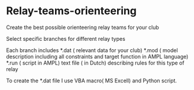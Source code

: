 # Relay-teams-orienteering
Create the best possible orienteering relay teams for your club 

Select specific branches for different relay types

Each branch includes *.dat ( relevant data for your club)
                     *.mod ( model description including all constraints and target function in AMPL language)
                     *.run ( script in AMPL)
                     text file ( in Dutch) describing rules for this type of relay

To create the *.dat file I use VBA macro( MS Excell) and Python script.  
